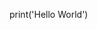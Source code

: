 print('Hello World')

<!---
sabiharocks/sabiharocks is a ✨ special ✨ repository because its `README.md` (this file) appears on your GitHub profile.
You can click the Preview link to take a look at your changes.
--->
